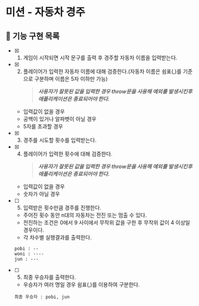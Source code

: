 # 미션 - 자동차 경주

## 🎯 기능 구현 목록

- [x] 1. 게임이 시작되면 시작 문구를 출력 후 경주할 자동차 이름을 입력받는다.

- [x] 2. 플레이어가 입력한 자동차 이름에 대해 검증한다.(자동차 이름은 쉼표(,)를 기준으로 구분하며 이름은 5자 이하만 가능)
     > **_사용자가 잘못된 값을 입력한 경우 throw문을 사용해 예외를 발생시킨후 애플리케이션은 종료되어야 한다._**

  - 입력값이 없을 경우
  - 공백이 있거나 알파벳이 아닐 경우
  - 5자를 초과할 경우

- [x] 3. 경주를 시도할 횟수를 입력받는다.

- [x] 4. 플레이어가 입력한 횟수에 대해 검증한다.
     > **_사용자가 잘못된 값을 입력한 경우 throw문을 사용해 예외를 발생시킨후 애플리케이션은 종료되어야 한다._**

  - 입력값이 없을 경우
  - 숫자가 아닐 경우

- [ ] 5. 입력받은 횟수만큼 경주를 진행한다.

  - 주어진 횟수 동안 n대의 자동차는 전진 또는 멈출 수 있다.
  - 전진하는 조건은 0에서 9 사이에서 무작위 값을 구한 후 무작위 값이 4 이상일 경우이다.
  - 각 차수별 실행결과를 출력한다.

  ```
  pobi : --
  woni : ----
  jun : ---
  ```

- [ ] 5. 최종 우승자를 출력한다.

  - 우승자가 여러 명일 경우 쉼표(,)를 이용하여 구분한다.

  ```
  최종 우승자 : pobi, jun
  ```
